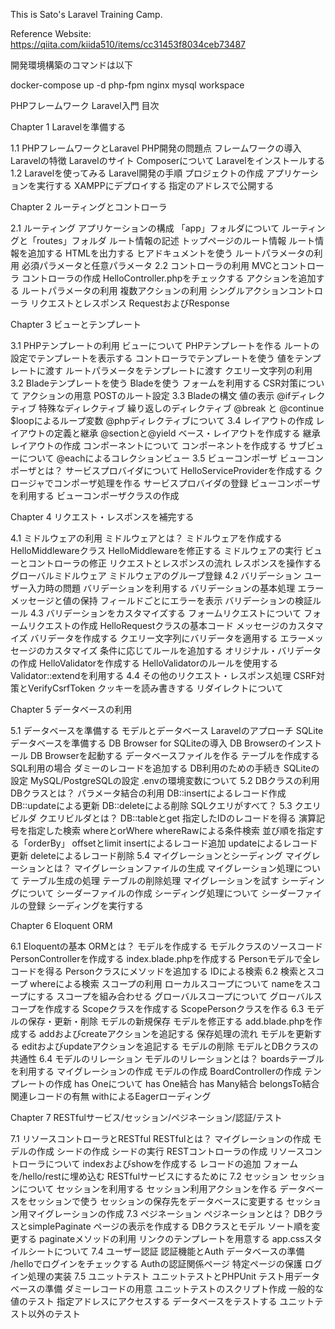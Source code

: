 This is Sato's Laravel Training Camp.

Reference Website: 
https://qiita.com/kiida510/items/cc31453f8034ceb73487

開発環境構築のコマンドは以下

docker-compose up -d php-fpm nginx mysql workspace

PHPフレームワーク Laravel入門 目次

Chapter 1 Laravelを準備する

1.1 PHPフレームワークとLaravel
    PHP開発の問題点
    フレームワークの導入
    Laravelの特徴
    Laravelのサイト
    Composerについて
    Laravelをインストールする
1.2 Laravelを使ってみる
    Laravel開発の手順
    プロジェクトの作成
    アプリケーションを実行する
    XAMPPにデプロイする
    指定のアドレスで公開する
    
Chapter 2 ルーティングとコントローラ

2.1 ルーティング
    アプリケーションの構成
    「app」フォルダについて
    ルーティングと「routes」フォルダ
    ルート情報の記述
    トップページのルート情報
    ルート情報を追加する
    HTMLを出力する
    ヒアドキュメントを使う
    ルートパラメータの利用
    必須パラメータと任意パラメータ
2.2 コントローラの利用
    MVCとコントローラ
    コントローラの作成
    HelloController.phpをチェックする
    アクションを追加する
    ルートパラメータの利用
    複数アクションの利用
    シングルアクションコントローラ
    リクエストとレスポンス
    RequestおよびResponse
    
Chapter 3 ビューとテンプレート

3.1 PHPテンプレートの利用
    ビューについて
    PHPテンプレートを作る
    ルートの設定でテンプレートを表示する
    コントローラでテンプレートを使う
    値をテンプレートに渡す
    ルートパラメータをテンプレートに渡す
    クエリー文字列の利用
3.2 Bladeテンプレートを使う
    Bladeを使う
    フォームを利用する
    CSR対策について
    アクションの用意
    POSTのルート設定
3.3 Bladeの構文
    値の表示
    @ifディレクティブ
    特殊なディレクティブ
    繰り返しのディレクティブ
    @break と @continue
    $loopによるループ変数
    @phpディレクティブについて
3.4 レイアウトの作成
    レイアウトの定義と継承
    @sectionと@yield
    ベース・レイアウトを作成する
    継承レイアウトの作成
    コンポーネントについて
    コンポーネントを作成する
    サブビューについて
    @eachによるコレクションビュー
3.5 ビューコンポーザ
    ビューコンポーザとは？
    サービスプロバイダについて
    HelloServiceProviderを作成する
    クロージャでコンポーザ処理を作る
    サービスプロバイダの登録
    ビューコンポーザを利用する
    ビューコンポーザクラスの作成


Chapter 4 リクエスト・レスポンスを補完する

4.1 ミドルウェアの利用
    ミドルウェアとは？
    ミドルウェアを作成する
    HelloMiddlewareクラス
    HelloMiddlewareを修正する
    ミドルウェアの実行
    ビューとコントローラの修正
    リクエストとレスポンスの流れ
    レスポンスを操作する
    グローバルミドルウェア
    ミドルウェアのグループ登録
4.2 バリデーション
    ユーザー入力時の問題
    バリデーションを利用する
    バリデーションの基本処理
    エラーメッセージと値の保持
    フィールドごとにエラーを表示
    バリデーションの検証ルール
4.3 バリデーションをカスタマイズする
    フォームリクエストについて
    フォームリクエストの作成
    HelloRequestクラスの基本コード
    メッセージのカスタマイズ
    バリデータを作成する
    クエリー文字列にバリデータを適用する
    エラーメッセージのカスタマイズ
    条件に応じてルールを追加する
    オリジナル・バリデータの作成
    HelloValidatorを作成する
    HelloValidatorのルールを使用する
    Validator::extendを利用する
4.4 その他のリクエスト・レスポンス処理
    CSRF対策とVerifyCsrfToken
    クッキーを読み書きする
    リダイレクトについて

Chapter 5 データベースの利用

5.1 データベースを準備する
    モデルとデータベース
    Laravelのアプローチ
    SQLiteデータベースを準備する
    DB Browser for SQLiteの導入
    DB Browserのインストール
    DB Browserを起動する
    データベースファイルを作る
    テーブルを作成する
    SQL利用の場合
    ダミーのレコードを追加する
    DB利用のための手続き
    SQLiteの設定
    MySQL/PostgreSQLの設定
    .envの環境変数について
5.2 DBクラスの利用
    DBクラスとは？
    パラメータ結合の利用
    DB::insertによるレコード作成
    DB::updateによる更新
    DB::deleteによる削除
    SQLクエリがすべて？
5.3 クエリビルダ
    クエリビルダとは？
    DB::tableとget
    指定したIDのレコードを得る
    演算記号を指定した検索
    whereとorWhere
    whereRawによる条件検索
    並び順を指定する「orderBy」
    offsetとlimit
    insertによるレコード追加
    updateによるレコード更新
    deleteによるレコード削除
5.4 マイグレーションとシーディング
    マイグレーションとは？
    マイグレーションファイルの生成
    マイグレーション処理について
    テーブル生成の処理
    テーブルの削除処理
    マイグレーションを試す
    シーディングについて
    シーダーファイルの作成
    シーディング処理について
    シーダーファイルの登録
    シーディングを実行する

Chapter 6 Eloquent ORM

6.1 Eloquentの基本
    ORMとは？
    モデルを作成する
    モデルクラスのソースコード
    PersonControllerを作成する
    index.blade.phpを作成する
    Personモデルで全レコードを得る
    Personクラスにメソッドを追加する
    IDによる検索
6.2 検索とスコープ
    whereによる検索
    スコープの利用
    ローカルスコープについて
    nameをスコープにする
    スコープを組み合わせる
    グローバルスコープについて
    グローバルスコープを作成する
    Scopeクラスを作成する
    ScopePersonクラスを作る
6.3 モデルの保存・更新・削除
    モデルの新規保存
    モデルを修正する
    add.blade.phpを作成する
    addおよびcreateアクションを追記する
    保存処理の流れ
    モデルを更新する
    editおよびupdateアクションを追記する
    モデルの削除
    モデルとDBクラスの共通性
6.4 モデルのリレーション
    モデルのリレーションとは？
    boardsテーブルを利用する
    マイグレーションの作成
    モデルの作成
    BoardControllerの作成
    テンプレートの作成
    has Oneについて
    has One結合
    has Many結合
    belongsTo結合
    関連レコードの有無
    withによるEagerローディング

Chapter 7 RESTfulサービス/セッション/ペジネーション/認証/テスト

7.1 リソースコントローラとRESTful
    RESTfulとは？
    マイグレーションの作成
    モデルの作成
    シードの作成
    シードの実行
    RESTコントローラの作成
    リソースコントローラについて
    indexおよびshowを作成する
    レコードの追加
    フォームを/hello/restに埋め込む
    RESTfulサービスにするために
7.2 セッション
    セッションについて
    セッションを利用する
    セッション利用アクションを作る
    データベースをセッションで使う
    セッションの保存先をデータベースに変更する
    セッション用マイグレーションの作成
7.3 ペジネーション
    ペジネーションとは？
    DBクラスとsimplePaginate
    ページの表示を作成する
    DBクラスとモデル
    ソート順を変更する
    paginateメソッドの利用
    リンクのテンプレートを用意する
    app.cssスタイルシートについて
7.4 ユーザー認証
    認証機能とAuth
    データベースの準備
    /helloでログインをチェックする
    Authの認証関係ページ
    特定ページの保護
    ログイン処理の実装
7.5 ユニットテスト
    ユニットテストとPHPUnit
    テスト用データベースの準備
    ダミーレコードの用意
    ユニットテストのスクリプト作成
    一般的な値のテスト
    指定アドレスにアクセスする
    データベースをテストする
    ユニットテスト以外のテスト